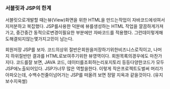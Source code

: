 ### 서블릿과 JSP의 한계
서블릿으로개발할 때는뷰(View)화면을 위한 HTML을 만드는작업이 자바코드에섞여서 지저분하고
복잡했다.
JSP를사용한 덕분에 뷰를생성하는 HTML 작업을 깔끔하게가져가고, 중간중간 동적으로변경이필요한
부분에만 자바코드를 적용했다. 그런데이렇게해도해결되지않는몇가지고민이 남는다.

회원저장 JSP를 보자. 코드의상위 절반은회원을저장하기위한비즈니스로직이고, 나머지 하위절반만
결과를 HTML로보여주기위한 뷰영역이다. 회원목록의경우에도 마찬가지다.
코드를잘 보면, JAVA 코드, 데이터를조회하는리포지토리 등등다양한코드가 모두 JSP에노출되어있다.
JSP가너무 많은 역할을한다. 이렇게 작은프로젝트도벌써 머리가아파오는데, 수백수천줄이넘어가는
JSP를 떠올려 보면 정말 지옥과 같을것이다. (유지보수지옥썰)

